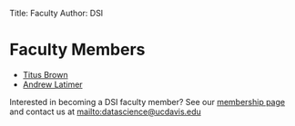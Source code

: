﻿Title: Faculty
Author: DSI

# Faculty Members

* [Titus Brown](http://ivory.idyll.org/blog/)
* [Andrew Latimer](http://www.plantsciences.ucdavis.edu/plantsciences_faculty/latimer/)

Interested in becoming a DSI faculty member? See our [membership page](membership.html) and
contact us at <mailto:datascience@ucdavis.edu>

[membership page]: http://www.dsi.ucdavis.edu/membership.html
